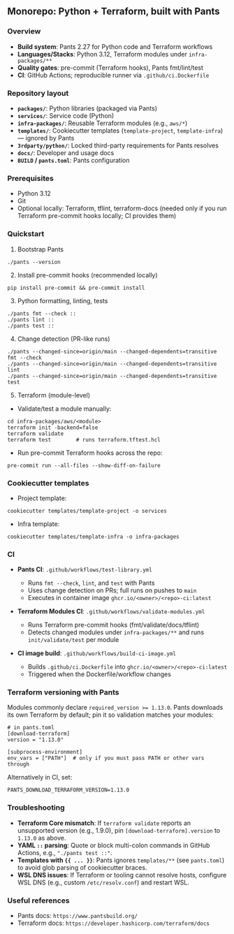## Monorepo: Python + Terraform, built with Pants

### Overview
- **Build system**: Pants 2.27 for Python code and Terraform workflows
- **Languages/Stacks**: Python 3.12, Terraform modules under `infra-packages/**`
- **Quality gates**: pre-commit (Terraform hooks), Pants fmt/lint/test
- **CI**: GitHub Actions; reproducible runner via `.github/ci.Dockerfile`

### Repository layout
- **`packages/`**: Python libraries (packaged via Pants)
- **`services/`**: Service code (Python)
- **`infra-packages/`**: Reusable Terraform modules (e.g., `aws/*`)
- **`templates/`**: Cookiecutter templates (`template-project`, `template-infra`) — ignored by Pants
- **`3rdparty/python/`**: Locked third-party requirements for Pants resolves
- **`docs/`**: Developer and usage docs
- **`BUILD` / `pants.toml`**: Pants configuration

### Prerequisites
- Python 3.12
- Git
- Optional locally: Terraform, tflint, terraform-docs (needed only if you run Terraform pre-commit hooks locally; CI provides them)

### Quickstart
1) Bootstrap Pants
```
./pants --version
```

2) Install pre-commit hooks (recommended locally)
```
pip install pre-commit && pre-commit install
```

3) Python formatting, linting, tests
```
./pants fmt --check ::
./pants lint ::
./pants test ::
```

4) Change detection (PR-like runs)
```
./pants --changed-since=origin/main --changed-dependents=transitive fmt --check
./pants --changed-since=origin/main --changed-dependents=transitive lint
./pants --changed-since=origin/main --changed-dependents=transitive test
```

5) Terraform (module-level)
- Validate/test a module manually:
```
cd infra-packages/aws/<module>
terraform init -backend=false
terraform validate
terraform test        # runs terraform.tftest.hcl
```
- Run pre-commit Terraform hooks across the repo:
```
pre-commit run --all-files --show-diff-on-failure
```

### Cookiecutter templates
- Project template:
```
cookiecutter templates/template-project -o services
```
- Infra template:
```
cookiecutter templates/template-infra -o infra-packages
```

### CI
- **Pants CI**: `.github/workflows/test-library.yml`
  - Runs `fmt --check`, `lint`, and `test` with Pants
  - Uses change detection on PRs; full runs on pushes to `main`
  - Executes in container image `ghcr.io/<owner>/<repo>-ci:latest`

- **Terraform Modules CI**: `.github/workflows/validate-modules.yml`
  - Runs Terraform pre-commit hooks (fmt/validate/docs/tflint)
  - Detects changed modules under `infra-packages/**` and runs `init/validate/test` per module

- **CI image build**: `.github/workflows/build-ci-image.yml`
  - Builds `.github/ci.Dockerfile` into `ghcr.io/<owner>/<repo>-ci:latest`
  - Triggered when the Dockerfile/workflow changes

### Terraform versioning with Pants
Modules commonly declare `required_version >= 1.13.0`. Pants downloads its own Terraform by default; pin it so validation matches your modules:
```
# in pants.toml
[download-terraform]
version = "1.13.0"

[subprocess-environment]
env_vars = ["PATH"]  # only if you must pass PATH or other vars through
```
Alternatively in CI, set:
```
PANTS_DOWNLOAD_TERRAFORM_VERSION=1.13.0
```

### Troubleshooting
- **Terraform Core mismatch**: If `terraform validate` reports an unsupported version (e.g., 1.9.0), pin `[download-terraform].version` to `1.13.0` as above.
- **YAML `::` parsing**: Quote or block multi-colon commands in GitHub Actions, e.g., `"./pants test ::"`.
- **Templates with `{{ ... }}`**: Pants ignores `templates/**` (see `pants.toml`) to avoid glob parsing of cookiecutter braces.
- **WSL DNS issues**: If Terraform or tooling cannot resolve hosts, configure WSL DNS (e.g., custom `/etc/resolv.conf`) and restart WSL.

### Useful references
- Pants docs: `https://www.pantsbuild.org/`
- Terraform docs: `https://developer.hashicorp.com/terraform/docs`
